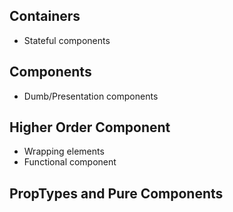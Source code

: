 ## Containers

- Stateful components

## Components

- Dumb/Presentation components

## Higher Order Component

- Wrapping elements
- Functional component

## PropTypes and Pure Components
